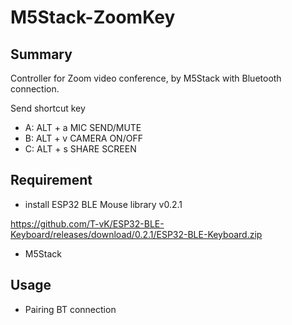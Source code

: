 # M5Stack-ZoomKey

## Summary
Controller for Zoom video conference,
by M5Stack with Bluetooth connection.


Send shortcut key
- A: ALT + a MIC SEND/MUTE
- B: ALT + v CAMERA ON/OFF
- C: ALT + s SHARE SCREEN



## Requirement

- install ESP32 BLE Mouse library v0.2.1

https://github.com/T-vK/ESP32-BLE-Keyboard/releases/download/0.2.1/ESP32-BLE-Keyboard.zip

- M5Stack


## Usage
- Pairing BT connection
